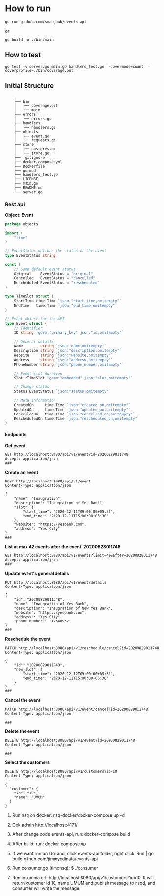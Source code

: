 # How to run
```shell script
go run github.com/smahjoub/events-api
```
or 
```shell script
go build -o ./bin/main
```

## How to test
```shell script
go test -v server.go main.go handlers_test.go  -covermode=count  -coverprofile=./bin/coverage.out
```

## Initial Structure
```
    .
    ├── bin
    │   ├── coverage.out
    │   └── main
    ├── errors
    │   └── errors.go
    ├── handlers
    │   └── handlers.go
    ├── objects
    │   ├── event.go
    │   └── requests.go
    ├── store
    │   ├── postgres.go
    │   └── store.go
    ├── .gitignore
    ├── docker-compose.yml
    ├── Dockerfile
    ├── go.mod
    ├── handlers_test.go
    ├── LICENSE
    ├── main.go
    ├── README.md
    └── server.go
```

### Rest api
**Object: Event**
```go
package objects

import (
	"time"
)

// EventStatus defines the status of the event
type EventStatus string

const (
	// Some default event status
	Original    EventStatus = "original"
	Cancelled   EventStatus = "cancelled"
	Rescheduled EventStatus = "rescheduled"
)

type TimeSlot struct {
	StartTime time.Time `json:"start_time,omitempty"`
	EndTime   time.Time `json:"end_time,omitempty"`
}

// Event object for the API
type Event struct {
	// Identifier
	ID string `gorm:"primary_key" json:"id,omitempty"`

	// General details
	Name        string `json:"name,omitempty"`
	Description string `json:"description,omitempty"`
	Website     string `json:"website,omitempty"`
	Address     string `json:"address,omitempty"`
	PhoneNumber string `json:"phone_number,omitempty"`

	// Event slot duration
	Slot *TimeSlot `gorm:"embedded" json:"slot,omitempty"`

	// Change status
	Status EventStatus `json:"status,omitempty"`

	// Meta information
	CreatedOn     time.Time `json:"created_on,omitempty"`
	UpdatedOn     time.Time `json:"updated_on,omitempty"`
	CancelledOn   time.Time `json:"cancelled_on,omitempty"`
	RescheduledOn time.Time `json:"rescheduled_on,omitempty"`
}
```

#### Endpoints

**Get event**
```http request
GET http://localhost:8080/api/v1/event?id=20200829011748
Accept: application/json
###
```

**Create an event**
```http request
POST http://localhost:8080/api/v1/event
Content-Type: application/json

{
    "name": "Inaugration",
    "description": "Inaugration of Yes Bank",
    "slot": {
        "start_time": "2020-12-11T09:00:00+05:30",
        "end_time": "2020-12-11T15:00:00+05:30"
    },
    "website": "https://yesbank.com",
    "address": "Yes City"
}
###
```

**List at max 42 events after the event: 20200828011748**
```http request
GET http://localhost:8080/api/v1/events?limit=42&after=20200828011748
Accept: application/json
###
```

**Update event's general details**
```http request
PUT http://localhost:8080/api/v1/event/details
Content-Type: application/json

{
    "id": "20200829011748",
    "name": "Inaugration of Yes Bank",
    "description": "Inaugration of New Yes Bank",
    "website": "https://yesbank.com",
    "address": "Yes City",
    "phone_number": "+2348932"
}
###
```

**Reschedule the event**
```http request
PATCH http://localhost:8080/api/v1/reschedule/cancel?id=20200829011748
Content-Type: application/json

{
    "id": "20200829011748",
    "new_slot": {
        "start_time": "2020-12-12T09:00:00+05:30",
        "end_time": "2020-12-12T15:00:00+05:30"
    }
}
###
```

**Cancel the event**
```http request
PATCH http://localhost:8080/api/v1/event/cancel?id=20200829011748
Content-Type: application/json

###
```

**Delete the event**
```http request
DELETE http://localhost:8080/api/v1/event?id=20200829011748
Content-Type: application/json

###
```

**Select the customers**
```http request
DELETE http://localhost:8080/api/v1/customers?id=10
Content-Type: application/json

{
  "customer": {
    "id": "10",
    "name": "UMUM"
  }
}
```

1. Run nsq on docker: nsq-docker/docker-compose up -d
2. Cek admin http://localhost:4171/
3. After change code events-api, run: docker-compose build
4. After build, run: docker-compose up
5. If we want run on GoLand, click events-api folder, right click: Run | go build github.com/jimmycdinata/events-api

5. Run consumer.go (timonsq): $ ./consumer
6. Run insomnia url: http://localhost:8080/api/v1/customers?id=10. It will return customer id 10, name UMUM and publish message to nsqd, and consumer will write the message 

